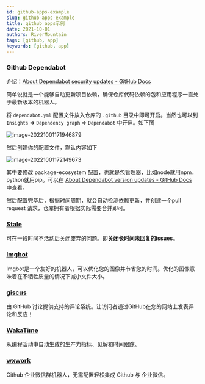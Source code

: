 ```yaml
---
id: github-apps-example
slug: github-apps-example
title: github apps示例
date: 2021-10-01
authors: RiverMountain
tags: [github, app]
keywords: [github, app]
---
```


<!-- truncate -->

### Github Dependabot

介绍：[About Dependabot security updates - GitHub Docs](https://docs.github.com/cn/code-security/dependabot/dependabot-security-updates/about-dependabot-security-updates)

简单说就是一个能够自动更新项目依赖，确保仓库代码依赖的包和应用程序一直处于最新版本的机器人。

将 `dependabot.yml` 配置文件放入仓库的 `.github` 目录中即可开启。当然也可以到 `Insights` => `Dependency graph` => `Dependabot` 中开启。如下图

![image-20221001171946879](https://img.kuizuo.cn/image-20221001171946879.png)

然后创建你的配置文件，默认内容如下

![image-20221001172149673](https://img.kuizuo.cn/image-20221001172149673.png)

其中要修改 package-ecosystem 配置，也就是包管理器，比如node就用npm，python就用pip。可以在 [About Dependabot version updates - GitHub Docs](https://docs.github.com/en/code-security/dependabot/dependabot-version-updates/about-dependabot-version-updates#supported-repositories-and-ecosystems) 中查看。

然后配置完毕后，根据时间周期，就会自动检测依赖更新，并创建一个pull request 请求，仓库拥有者根据实际需要合并即可。

### [Stale](https://github.com/marketplace/stale)

可在一段时间不活动后关闭废弃的问题。即**关闭长时间未回复的issues**。

### [Imgbot](https://github.com/marketplace/imgbot)

Imgbot是一个友好的机器人，可以优化您的图像并节省您的时间。优化的图像意味着在不牺牲质量的情况下减小文件大小。

### [giscus](https://github.com/marketplace/giscus)

由 GitHub 讨论提供支持的评论系统。让访问者通过GitHub在您的网站上发表评论和反应！

### [WakaTime](https://github.com/marketplace/wakatime)

从编程活动中自动生成的生产力指标、见解和时间跟踪。

### [wxwork](https://github.com/marketplace/wxwork-github-webhook)

Github 企业微信群机器人，无需配置轻松集成 Github 与 企业微信。